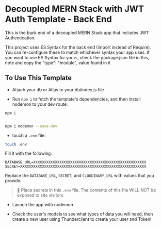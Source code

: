 # Decoupled MERN Stack with JWT Auth Template - Back End

This is the back end of a decoupled MERN Stack app that includes JWT Authentication.


This project uses ES Syntax for the back end (Import instead of Require). You can re-configure these to match whichever syntax your app uses. If you want to use ES Syntax for yours, check the package.json file in this, note and copy the "type": "module", value found in it

## To Use This Template

- Attach your db or Atlas to your db/index.js file

- Run `npm i` to fetch the template's dependencies, and then install nodemon to your dev route:

```bash
npm i
```

```bash

npm i nodemon --save-dev
```

- touch a `.env` file:

```bash
touch .env
```

Fill it with the following:

```
DATABASE_URL=XXXXXXXXXXXXXXXXXXXXXXXXXXXXXXXXXXXXXXXXXXXXXXXXXXXX
SECRET=XXXXXXXXXXXXXXXXXXXXXXXXXXXXXXXXXXXXXXXXXXXXXXXXXXXXXXXXXX
```

Replace the `DATABASE_URL`, `SECRET`, and `CLOUDINARY_URL` with values that you provide.

> 🚨 Place secrets in this `.env` file. The contents of this file WILL NOT be exposed to site visitors.

- Launch the app with nodemon


- Check the user's models to see what types of data you will need, then create a new user using Thunderclient to create your user and Token!
